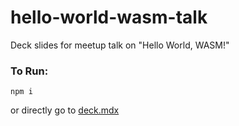 # hello-world-wasm-talk
Deck slides for meetup talk on "Hello World, WASM!"

### To Run:
`npm i`

or directly go to [deck.mdx](https://github.com/aseem2625/hello-world-wasm-talk/blob/master/deck.mdx)
